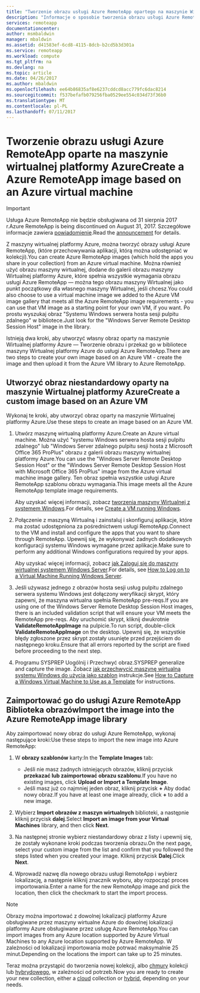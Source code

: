 ```yaml
---
title: "Tworzenie obrazu usługi Azure RemoteApp opartego na maszynie Wirtualnej platformy Azure | Dokumentacja firmy Microsoft"
description: "Informacje o sposobie tworzenia obrazu usługi Azure RemoteApp, zaczynając od maszyny wirtualnej platformy Azure."
services: remoteapp
documentationcenter: 
author: msmbaldwin
manager: mbaldwin
ms.assetid: d41583ef-6cd8-4115-8dcb-b2cd5b3d301a
ms.service: remoteapp
ms.workload: compute
ms.tgt_pltfrm: na
ms.devlang: na
ms.topic: article
ms.date: 04/26/2017
ms.author: mbaldwin
ms.openlocfilehash: ee64b86835af8e6237cddcd8acc779fc6dac8214
ms.sourcegitcommit: f537befafb079256fba0529ee554c034d73f36b0
ms.translationtype: MT
ms.contentlocale: pl-PL
ms.lasthandoff: 07/11/2017
---
```

# <a name="create-a-azure-remoteapp-image-based-on-an-azure-virtual-machine"></a><span data-ttu-id="8f422-103">Tworzenie obrazu usługi Azure RemoteApp oparte na maszynie wirtualnej platformy Azure</span><span class="sxs-lookup"><span data-stu-id="8f422-103">Create a Azure RemoteApp image based on an Azure virtual machine</span></span>
> [!IMPORTANT]
> <span data-ttu-id="8f422-104">Usługa Azure RemoteApp nie będzie obsługiwana od 31 sierpnia 2017 r.</span><span class="sxs-lookup"><span data-stu-id="8f422-104">Azure RemoteApp is being discontinued on August 31, 2017.</span></span> <span data-ttu-id="8f422-105">Szczegółowe informacje zawiera [powiadomienie](https://go.microsoft.com/fwlink/?linkid=821148).</span><span class="sxs-lookup"><span data-stu-id="8f422-105">Read the [announcement](https://go.microsoft.com/fwlink/?linkid=821148) for details.</span></span>
> 
> 

<span data-ttu-id="8f422-106">Z maszyny wirtualnej platformy Azure, można tworzyć obrazy usługi Azure RemoteApp, (które przechowywania aplikacji, którą można udostępniać w kolekcji).</span><span class="sxs-lookup"><span data-stu-id="8f422-106">You can create Azure RemoteApp images (which hold the apps you share in your collection) from an Azure virtual machine.</span></span> <span data-ttu-id="8f422-107">Można również użyć obrazu maszyny wirtualnej, dodane do galerii obrazu maszyny Wirtualnej platformy Azure, które spełnia wszystkie wymagania obrazu usługi Azure RemoteApp — można tego obrazu maszyny Wirtualnej jako punkt początkowy dla własnego maszyny Wirtualnej, jeśli chcesz.</span><span class="sxs-lookup"><span data-stu-id="8f422-107">You could also choose to use a virtual machine image we added to the Azure VM image gallery that meets all the Azure RemoteApp image requirements - you can use that VM image as a starting point for your own VM, if you want.</span></span> <span data-ttu-id="8f422-108">Po prostu wyszukaj obraz "Systemu Windows serwera hosta sesji pulpitu zdalnego" w bibliotece.</span><span class="sxs-lookup"><span data-stu-id="8f422-108">Just look for the "Windows Server Remote Desktop Session Host" image in the library.</span></span>

<span data-ttu-id="8f422-109">Istnieją dwa kroki, aby utworzyć własny obraz oparty na maszynie Wirtualnej platformy Azure — Tworzenie obrazu i przekaż go w bibliotece maszyny Wirtualnej platformy Azure do usługi Azure RemoteApp.</span><span class="sxs-lookup"><span data-stu-id="8f422-109">There are two steps to create your own image based on an Azure VM - create the image and then upload it from the Azure VM library to Azure RemoteApp.</span></span>

## <a name="create-a-custom-image-based-on-an-azure-vm"></a><span data-ttu-id="8f422-110">Utworzyć obraz niestandardowy oparty na maszynie Wirtualnej platformy Azure</span><span class="sxs-lookup"><span data-stu-id="8f422-110">Create a custom image based on an Azure VM</span></span>
<span data-ttu-id="8f422-111">Wykonaj te kroki, aby utworzyć obraz oparty na maszynie Wirtualnej platformy Azure.</span><span class="sxs-lookup"><span data-stu-id="8f422-111">Use these steps to create an image based on an Azure VM.</span></span>

1. <span data-ttu-id="8f422-112">Utwórz maszynę wirtualną platformy Azure.</span><span class="sxs-lookup"><span data-stu-id="8f422-112">Create an Azure virtual machine.</span></span> <span data-ttu-id="8f422-113">Można użyć "systemu Windows serwera hosta sesji pulpitu zdalnego" lub "Windows Server zdalnego pulpitu sesji hosta z Microsoft Office 365 ProPlus" obrazu z galerii obrazu maszyny wirtualnej platformy Azure.</span><span class="sxs-lookup"><span data-stu-id="8f422-113">You can use the "Windows Server Remote Desktop Session Host" or the "Windows Server Remote Desktop Session Host with Microsoft Office 365 ProPlus" image from the Azure virtual machine image gallery.</span></span> <span data-ttu-id="8f422-114">Ten obraz spełnia wszystkie usługi Azure RemoteApp szablonu obrazu wymagania.</span><span class="sxs-lookup"><span data-stu-id="8f422-114">This image meets all the Azure RemoteApp template image requirements.</span></span>
   
    <span data-ttu-id="8f422-115">Aby uzyskać więcej informacji, zobacz [tworzenia maszyny Wirtualnej z systemem Windows](../virtual-machines/virtual-machines-windows-hero-tutorial.md?toc=%2fazure%2fvirtual-machines%2fwindows%2ftoc.json).</span><span class="sxs-lookup"><span data-stu-id="8f422-115">For details, see [Create a VM running Windows](../virtual-machines/virtual-machines-windows-hero-tutorial.md?toc=%2fazure%2fvirtual-machines%2fwindows%2ftoc.json).</span></span>
2. <span data-ttu-id="8f422-116">Połączenie z maszyną Wirtualną i zainstaluj i skonfiguruj aplikacje, które ma zostać udostępniona za pośrednictwem usługi RemoteApp.</span><span class="sxs-lookup"><span data-stu-id="8f422-116">Connect to the VM and install and configure the apps that you want to share through RemoteApp.</span></span> <span data-ttu-id="8f422-117">Upewnij się, że wykonywać żadnych dodatkowych konfiguracji systemu Windows wymagane przez aplikacje.</span><span class="sxs-lookup"><span data-stu-id="8f422-117">Make sure to perform any additional Windows configurations required by your apps.</span></span>
   
    <span data-ttu-id="8f422-118">Aby uzyskać więcej informacji, zobacz [jak Zaloguj się do maszyny wirtualnej systemem Windows Server](../virtual-machines/windows/classic/connect-logon.md?toc=%2fazure%2fvirtual-machines%2fwindows%2fclassic%2ftoc.json).</span><span class="sxs-lookup"><span data-stu-id="8f422-118">For details, see [How to Log on to a Virtual Machine Running Windows Server](../virtual-machines/windows/classic/connect-logon.md?toc=%2fazure%2fvirtual-machines%2fwindows%2fclassic%2ftoc.json).</span></span>
3. <span data-ttu-id="8f422-119">Jeśli używasz jednego z obrazów hosta sesji usług pulpitu zdalnego serwera systemu Windows jest dołączony weryfikacji skrypt, który zapewni, że maszyna wirtualna spełnia RemoteApp pre-reqs.</span><span class="sxs-lookup"><span data-stu-id="8f422-119">If you are using one of the Windows Server Remote Desktop Session Host images, there is an included validation script that will ensure your VM meets the RemoteApp pre-reqs.</span></span> <span data-ttu-id="8f422-120">Aby uruchomić skrypt, kliknij dwukrotnie **ValidateRemoteAppImage** na pulpicie.</span><span class="sxs-lookup"><span data-stu-id="8f422-120">To run script, double-click **ValidateRemoteAppImage** on the desktop.</span></span> <span data-ttu-id="8f422-121">Upewnij się, że wszystkie błędy zgłoszone przez skrypt zostały usunięte przed przejściem do następnego kroku.</span><span class="sxs-lookup"><span data-stu-id="8f422-121">Ensure that all errors reported by the script are fixed before proceeding to the next step.</span></span>
4. <span data-ttu-id="8f422-122">Programu SYSPREP Uogólnij i Przechwyć obraz.</span><span class="sxs-lookup"><span data-stu-id="8f422-122">SYSPREP generalize and capture the image.</span></span> <span data-ttu-id="8f422-123">Zobacz [jak przechwycić maszynę wirtualną systemu Windows do użycia jako szablon](../virtual-machines/windows/classic/capture-image.md?toc=%2fazure%2fvirtual-machines%2fwindows%2fclassic%2ftoc.json) instrukcje.</span><span class="sxs-lookup"><span data-stu-id="8f422-123">See [How to Capture a Windows Virtual Machine to Use as a Template](../virtual-machines/windows/classic/capture-image.md?toc=%2fazure%2fvirtual-machines%2fwindows%2fclassic%2ftoc.json) for instructions.</span></span>

## <a name="import-the-image-into-the-azure-remoteapp-image-library"></a><span data-ttu-id="8f422-124">Zaimportować go do usługi Azure RemoteApp Biblioteka obrazów</span><span class="sxs-lookup"><span data-stu-id="8f422-124">Import the image into the Azure RemoteApp image library</span></span>
<span data-ttu-id="8f422-125">Aby zaimportować nowy obraz do usługi Azure RemoteApp, wykonaj następujące kroki:</span><span class="sxs-lookup"><span data-stu-id="8f422-125">Use these steps to import the new image into Azure RemoteApp:</span></span>

1. <span data-ttu-id="8f422-126">W **obrazy szablonów** karty:</span><span class="sxs-lookup"><span data-stu-id="8f422-126">In the **Template Images** tab:</span></span>
   
   * <span data-ttu-id="8f422-127">Jeśli nie masz żadnych istniejących obrazów, kliknij przycisk **przekazać lub zaimportować obrazu szablonu**.</span><span class="sxs-lookup"><span data-stu-id="8f422-127">If you have no existing images, click **Upload or Import a Template Image**.</span></span>
   * <span data-ttu-id="8f422-128">Jeśli masz już co najmniej jeden obraz, kliknij przycisk  **+**  Aby dodać nowy obraz.</span><span class="sxs-lookup"><span data-stu-id="8f422-128">If you have at least one image already, click **+** to add a new image.</span></span>
2. <span data-ttu-id="8f422-129">Wybierz **Import obrazów z maszyn wirtualnych** biblioteki, a następnie kliknij przycisk **dalej**.</span><span class="sxs-lookup"><span data-stu-id="8f422-129">Select **Import an image from your Virtual Machines** library, and then click **Next**.</span></span>
3. <span data-ttu-id="8f422-130">Na następnej stronie wybierz niestandardowy obraz z listy i upewnij się, że zostały wykonane kroki podczas tworzenia obrazu.</span><span class="sxs-lookup"><span data-stu-id="8f422-130">On the next page, select your custom image from the list and confirm that you followed the steps listed when you created your image.</span></span> <span data-ttu-id="8f422-131">Kliknij przycisk **Dalej**.</span><span class="sxs-lookup"><span data-stu-id="8f422-131">Click **Next**.</span></span>
4. <span data-ttu-id="8f422-132">Wprowadź nazwę dla nowego obrazu usługi RemoteApp i wybierz lokalizację, a następnie kliknij znacznik wyboru, aby rozpocząć proces importowania.</span><span class="sxs-lookup"><span data-stu-id="8f422-132">Enter a name for the new RemoteApp image and pick the location, then click the checkmark to start the import process.</span></span>

> [!NOTE]
> <span data-ttu-id="8f422-133">Obrazy można importować z dowolnej lokalizacji platformy Azure obsługiwane przez maszyny wirtualne Azure do dowolnej lokalizacji platformy Azure obsługiwane przez usługę Azure RemoteApp.</span><span class="sxs-lookup"><span data-stu-id="8f422-133">You can import images from any Azure location supported by Azure Virtual Machines to any Azure location supported by Azure RemoteApp.</span></span> <span data-ttu-id="8f422-134">W zależności od lokalizacji importowania może potrwać maksymalnie 25 minut.</span><span class="sxs-lookup"><span data-stu-id="8f422-134">Depending on the locations the import can take up to 25 minutes.</span></span>
> 
> 

<span data-ttu-id="8f422-135">Teraz można przystąpić do tworzenia nowej kolekcji, albo [chmury](remoteapp-create-cloud-deployment.md) kolekcji lub [hybrydowego](remoteapp-create-hybrid-deployment.md), w zależności od potrzeb.</span><span class="sxs-lookup"><span data-stu-id="8f422-135">Now you are ready to create your new collection, either a [cloud](remoteapp-create-cloud-deployment.md) collection or [hybrid](remoteapp-create-hybrid-deployment.md), depending on your needs.</span></span>

